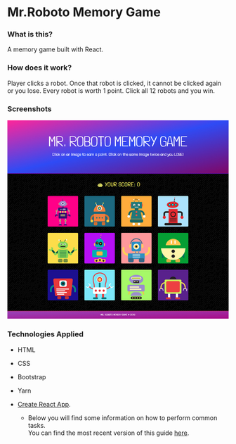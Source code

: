 # Mr.Roboto Memory Game

### What is this?

A memory game built with React.

### How does it work?

Player clicks a robot. Once that robot is clicked, it cannot be clicked again or you lose. Every robot is worth 1 point. Click all 12 robots and you win.


### Screenshots

![Game Home](src/images/roboto_main.jpg)

### Technologies Applied

* HTML
* CSS
* Bootstrap
* Yarn
* [Create React App](https://github.com/facebookincubator/create-react-app).

    * Below you will find some information on how to perform common tasks.<br>You can find the most recent version of this guide [here](https://github.com/facebookincubator/create-react-app/blob/master/packages/react-scripts/template/README.md).


